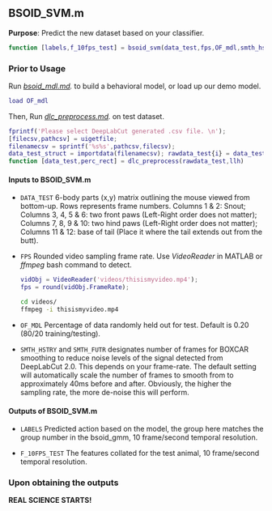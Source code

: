 ## BSOID_SVM.m
**Purpose**: Predict the new dataset based on your classifier.

```matlab
function [labels,f_10fps_test] = bsoid_svm(data_test,fps,OF_mdl,smth_hstry,smth_futr)
```

### Prior to Usage
Run *[bsoid_mdl.md](bsoid_mdl.md).* to build a behavioral model, or load up our demo model.
```matlab
load OF_mdl
```
Then, 
Run *[dlc_preprocess.md](dlc_preprocess.md).* on test dataset.

```matlab
fprintf('Please select DeepLabCut generated .csv file. \n'); 
[filecsv,pathcsv] = uigetfile; 
filenamecsv = sprintf('%s%s',pathcsv,filecsv);
data_test_struct = importdata(filenamecsv); rawdata_test{i} = data_test_struct.data;
function [data_test,perc_rect] = dlc_preprocess(rawdata_test,llh)
```

#### Inputs to BSOID_SVM.m

- `DATA_TEST`    6-body parts (x,y) matrix outlining the mouse viewed from bottom-up. Rows represents frame numbers. Columns 1 & 2: Snout; Columns 3, 4, 5 & 6: two front paws (Left-Right order does not matter); Columns 7, 8, 9 & 10: two hind paws (Left-Right order does not matter); Columns 11 & 12: base of tail (Place it where the tail extends out from the butt). 

- `FPS`    Rounded video sampling frame rate. Use *VideoReader* in MATLAB or *ffmpeg* bash command to detect. 

  ```matlab
  vidObj = VideoReader('videos/thisismyvideo.mp4');
  fps = round(vidObj.FrameRate);
  ```

  ```bash
  cd videos/
  ffmpeg -i thisismyvideo.mp4
  ```

- `OF_MDL`    Percentage of data randomly held out for test. Default is 0.20 (80/20 training/testing). 

- `SMTH_HSTRY`   and `SMTH_FUTR`   designates number of frames for BOXCAR smoothing to reduce noise levels of the signal detected from DeepLabCut 2.0. This depends on your frame-rate. The default setting will automatically scale the number of frames to smooth from to approximately 40ms before and after. Obviously, the higher the sampling rate, the more de-noise this will perform.

#### Outputs of BSOID_SVM.m

- `LABELS`    Predicted action based on the model, the group here matches the group number in the bsoid_gmm, 10 frame/second temporal resolution.

- `F_10FPS_TEST`    The features collated for the test animal, 10 frame/second temporal resolution.


### Upon obtaining the outputs
**REAL SCIENCE STARTS!**
